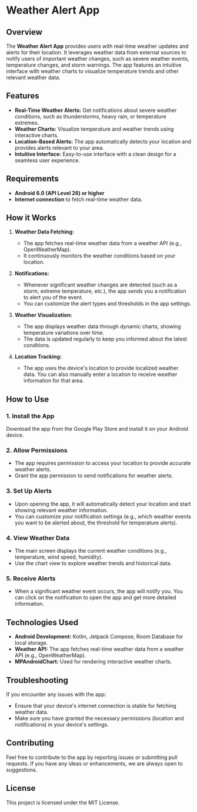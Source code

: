 # Weather Alert App

## Overview
The **Weather Alert App** provides users with real-time weather updates and alerts for their location. It leverages weather data from external sources to notify users of important weather changes, such as severe weather events, temperature changes, and storm warnings. The app features an intuitive interface with weather charts to visualize temperature trends and other relevant weather data.

## Features
- **Real-Time Weather Alerts:** Get notifications about severe weather conditions, such as thunderstorms, heavy rain, or temperature extremes.
- **Weather Charts:** Visualize temperature and weather trends using interactive charts.
- **Location-Based Alerts:** The app automatically detects your location and provides alerts relevant to your area.
- **Intuitive Interface:** Easy-to-use interface with a clean design for a seamless user experience.

## Requirements
- **Android 6.0 (API Level 26) or higher**
- **Internet connection** to fetch real-time weather data.

## How it Works
1. **Weather Data Fetching:**
   - The app fetches real-time weather data from a weather API (e.g., OpenWeatherMap).
   - It continuously monitors the weather conditions based on your location.

2. **Notifications:**
   - Whenever significant weather changes are detected (such as a storm, extreme temperature, etc.), the app sends you a notification to alert you of the event.
   - You can customize the alert types and thresholds in the app settings.

3. **Weather Visualization:**
   - The app displays weather data through dynamic charts, showing temperature variations over time.
   - The data is updated regularly to keep you informed about the latest conditions.

4. **Location Tracking:**
   - The app uses the device's location to provide localized weather data. You can also manually enter a location to receive weather information for that area.

## How to Use
### 1. Install the App
   Download the app from the Google Play Store and install it on your Android device.

### 2. Allow Permissions
   - The app requires permission to access your location to provide accurate weather alerts.
   - Grant the app permission to send notifications for weather alerts.

### 3. Set Up Alerts
   - Upon opening the app, it will automatically detect your location and start showing relevant weather information.
   - You can customize your notification settings (e.g., which weather events you want to be alerted about, the threshold for temperature alerts).

### 4. View Weather Data
   - The main screen displays the current weather conditions (e.g., temperature, wind speed, humidity).
   - Use the chart view to explore weather trends and historical data.

### 5. Receive Alerts
   - When a significant weather event occurs, the app will notify you. You can click on the notification to open the app and get more detailed information.

## Technologies Used
- **Android Development:** Kotlin, Jetpack Compose, Room Database for local storage.
- **Weather API:** The app fetches real-time weather data from a weather API (e.g., OpenWeatherMap).
- **MPAndroidChart:** Used for rendering interactive weather charts.

## Troubleshooting
If you encounter any issues with the app:
- Ensure that your device's internet connection is stable for fetching weather data.
- Make sure you have granted the necessary permissions (location and notifications) in your device's settings.

## Contributing
Feel free to contribute to the app by reporting issues or submitting pull requests. If you have any ideas or enhancements, we are always open to suggestions.

## License
This project is licensed under the MIT License.
